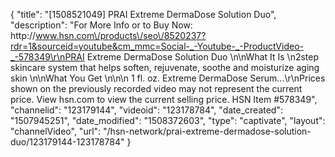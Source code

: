 {
    "title": "[1508521049] PRAI Extreme DermaDose Solution Duo",
    "description": "For More Info or to Buy Now: http:\/\/www.hsn.com\/products\/seo\/8520237?rdr=1&sourceid=youtube&cm_mmc=Social-_-Youtube-_-ProductVideo-_-578349\r\nPRAI Extreme DermaDose Solution Duo  \n\nWhat It Is \n2step skincare system that helps soften, rejuvenate, soothe and moisturize aging skin \n\nWhat You Get \n\n\n    1 fl. oz. Extreme DermaDose Serum...\r\nPrices shown on the previously recorded video may not represent the current price.  View hsn.com to view the current selling price. HSN Item #578349",
    "channelid": "123179144",
    "videoid": "123178784",
    "date_created": "1507945251",
    "date_modified": "1508372603",
    "type": "captivate",
    "layout": "channelVideo",
    "url": "\/hsn-network\/prai-extreme-dermadose-solution-duo\/123179144-123178784"
}